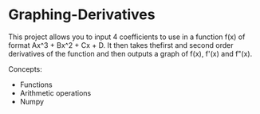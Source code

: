 # Graphing-Derivatives

 This project allows you to input 4 coefficients to use in a function f(x) of format Ax^3  + Bx^2 + Cx + D. It then takes thefirst and second order derivatives of the function and then outputs a graph of f(x), f'(x) and f"(x). 
 
 Concepts:
 - Functions
 - Arithmetic operations
 - Numpy
